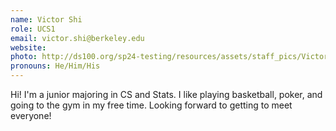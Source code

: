 ```yaml
---
name: Victor Shi
role: UCS1
email: victor.shi@berkeley.edu
website:
photo: http://ds100.org/sp24-testing/resources/assets/staff_pics/Victor_Shi.png
pronouns: He/Him/His
---
```


Hi! I'm a junior majoring in CS and Stats. I like playing basketball, poker, and going to the gym in my free time. Looking forward to getting to meet everyone!
